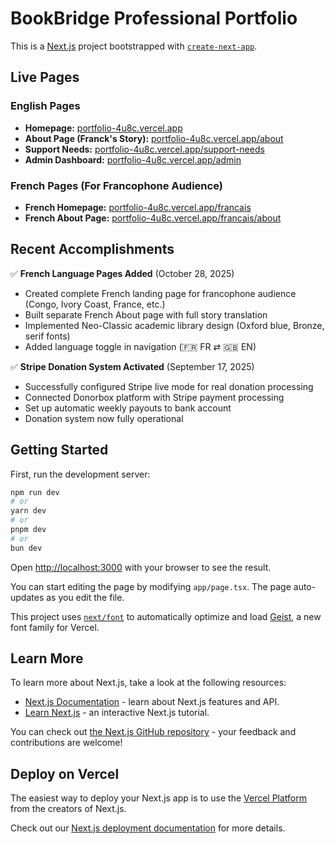 # BookBridge Professional Portfolio

This is a [Next.js](https://nextjs.org) project bootstrapped with [`create-next-app`](https://nextjs.org/docs/app/api-reference/cli/create-next-app).

## Live Pages

### English Pages
- **Homepage:** [portfolio-4u8c.vercel.app](https://portfolio-4u8c.vercel.app)
- **About Page (Franck's Story):** [portfolio-4u8c.vercel.app/about](https://portfolio-4u8c.vercel.app/about)
- **Support Needs:** [portfolio-4u8c.vercel.app/support-needs](https://portfolio-4u8c.vercel.app/support-needs)
- **Admin Dashboard:** [portfolio-4u8c.vercel.app/admin](https://portfolio-4u8c.vercel.app/admin)

### French Pages (For Francophone Audience)
- **French Homepage:** [portfolio-4u8c.vercel.app/francais](https://portfolio-4u8c.vercel.app/francais)
- **French About Page:** [portfolio-4u8c.vercel.app/francais/about](https://portfolio-4u8c.vercel.app/francais/about)

## Recent Accomplishments

✅ **French Language Pages Added** (October 28, 2025)
- Created complete French landing page for francophone audience (Congo, Ivory Coast, France, etc.)
- Built separate French About page with full story translation
- Implemented Neo-Classic academic library design (Oxford blue, Bronze, serif fonts)
- Added language toggle in navigation (🇫🇷 FR ⇄ 🇬🇧 EN)

✅ **Stripe Donation System Activated** (September 17, 2025)
- Successfully configured Stripe live mode for real donation processing
- Connected Donorbox platform with Stripe payment processing
- Set up automatic weekly payouts to bank account
- Donation system now fully operational

## Getting Started

First, run the development server:

```bash
npm run dev
# or
yarn dev
# or
pnpm dev
# or
bun dev
```

Open [http://localhost:3000](http://localhost:3000) with your browser to see the result.

You can start editing the page by modifying `app/page.tsx`. The page auto-updates as you edit the file.

This project uses [`next/font`](https://nextjs.org/docs/app/building-your-application/optimizing/fonts) to automatically optimize and load [Geist](https://vercel.com/font), a new font family for Vercel.

## Learn More

To learn more about Next.js, take a look at the following resources:

- [Next.js Documentation](https://nextjs.org/docs) - learn about Next.js features and API.
- [Learn Next.js](https://nextjs.org/learn) - an interactive Next.js tutorial.

You can check out [the Next.js GitHub repository](https://github.com/vercel/next.js) - your feedback and contributions are welcome!

## Deploy on Vercel

The easiest way to deploy your Next.js app is to use the [Vercel Platform](https://vercel.com/new?utm_medium=default-template&filter=next.js&utm_source=create-next-app&utm_campaign=create-next-app-readme) from the creators of Next.js.

Check out our [Next.js deployment documentation](https://nextjs.org/docs/app/building-your-application/deploying) for more details.
